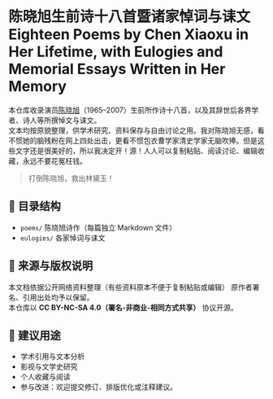 # 陈晓旭生前诗十八首暨诸家悼词与诔文 Eighteen Poems by Chen Xiaoxu in Her Lifetime, with Eulogies and Memorial Essays Written in Her Memory 
本仓库收录演员[陈晓旭](https://baike.baidu.com/item/%E9%99%88%E6%99%93%E6%97%AD/961154)（1965–2007）生前所作诗十八首，以及其辞世后各界学者、诗人等所撰悼文与诔文。  
文本均按原貌整理，供学术研究、资料保存与自由讨论之用。我对陈晓旭无感，看不惯她的脑残粉在网上四处出击，更看不惯包衣曹学家清史学家无脑吹捧。但是这些文字还是很美好的，所以我决定开！源！人人可以复制粘贴、阅读讨论、编辑收藏，永远不要花冤枉钱。

> 打倒陈晓旭，救出林黛玉！

## 📂 目录结构
- `poems/` 陈晓旭诗作（每篇独立 Markdown 文件）
- `eulogies/` 各家悼词与诔文

## 🔖 来源与版权说明
本文档依据公开网络资料整理（有些资料原本不便于复制粘贴或编辑）
原作者署名、引用出处均予以保留。  
本仓库以 **CC BY-NC-SA 4.0（署名-非商业-相同方式共享）** 协议开源。

## 💬 建议用途
- 学术引用与文本分析  
- 影视与文学史研究  
- 个人收藏与阅读  
- 参与改进：欢迎提交修订、排版优化或注释建议。
